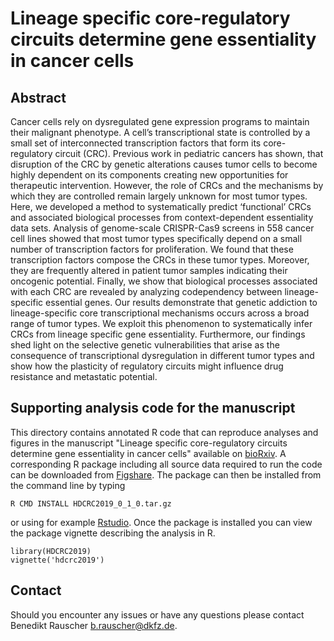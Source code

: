 # Lineage specific core-regulatory circuits determine gene essentiality in cancer cells

## Abstract

Cancer cells rely on dysregulated gene expression programs to maintain their malignant phenotype. A cell’s transcriptional state is controlled by a small set of interconnected transcription factors that form its core-regulatory circuit (CRC). Previous work in pediatric cancers has shown, that disruption of the CRC by genetic alterations causes tumor cells to become highly dependent on its components creating new opportunities for therapeutic intervention. However, the role of CRCs and the mechanisms by which they are controlled remain largely unknown for most tumor types. Here, we developed a method to systematically predict ‘functional’ CRCs and associated biological processes from context-dependent essentiality data sets. Analysis of genome-scale CRISPR-Cas9 screens in 558 cancer cell lines showed that most tumor types specifically depend on a small number of transcription factors for proliferation. We found that these transcription factors compose the CRCs in these tumor types. Moreover, they are frequently altered in patient tumor samples indicating their oncogenic potential. Finally, we show that biological processes associated with each CRC are revealed by analyzing codependency between lineage-specific essential genes. Our results demonstrate that genetic addiction to lineage-specific core transcriptional mechanisms occurs across a broad range of tumor types. We exploit this phenomenon to systematically infer CRCs from lineage specific gene essentiality. Furthermore, our findings shed light on the selective genetic vulnerabilities that arise as the consequence of transcriptional dysregulation in different tumor types and show how the plasticity of regulatory circuits might influence drug resistance and metastatic potential.

## Supporting analysis code for the manuscript

This directory contains annotated R code that can reproduce analyses and figures in the manuscript "Lineage specific core-regulatory circuits determine gene essentiality in cancer cells" available on [bioRxiv](). A corresponding R package including all source data required to run the code can be downloaded from [Figshare](https://figshare.com/s/33f68e70fbf6e6ac600f). The package can then be installed from the command line by typing 

```{sh}
R CMD INSTALL HDCRC2019_0_1_0.tar.gz
```

or using for example [Rstudio](https://www.rstudio.com/). Once the package is installed you can view the package vignette describing the analysis in R.

```{r}
library(HDCRC2019)
vignette('hdcrc2019')
```

## Contact

Should you encounter any issues or have any questions please contact Benedikt Rauscher <b.rauscher@dkfz.de>.
